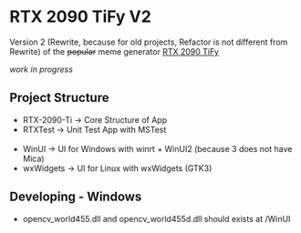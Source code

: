 # RTX 2090 TiFy V2

Version 2 (Rewrite, because for old projects, Refactor is not different from Rewrite)
of the ~~popular~~ meme generator [RTX 2090 TiFy](https://github.com/Leomotors/RTX-2090-TiFy)

_work in progress_

## Project Structure

- RTX-2090-Ti -> Core Structure of App
- RTXTest -> Unit Test App with MSTest
  <br/><br/>
- WinUI -> UI for Windows with winrt + WinUI2 (because 3 does not have Mica)
- wxWidgets -> UI for Linux with wxWidgets (GTK3)

## Developing - Windows

- opencv_world455.dll and opencv_world455d.dll should exists at /WinUI
